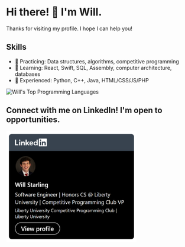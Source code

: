 # Hi there! 👋 I'm Will.
Thanks for visiting my profile. I hope I can help you!

## Skills
- 🔭 Practicing: Data structures, algorithms, competitive programming
- 🌱 Learning: React, Swift, SQL, Assembly, computer architecture, databases
- 🤔 Experienced: Python, C++, Java, HTML/CSS/JS/PHP

<img alt="Will's Top Programming Languages"  src="https://denvercoder1-github-readme-stats.vercel.app/api/top-langs/?username=willisaur&langs_count=8&layout=compact&theme=react&bg_color=121D2F&title_color=2F81D7&border_color=01072e"/>

## Connect with me on LinkedIn! I'm open to opportunities.
<a href="https://www.linkedin.com/in/willstarling/"><img src="./LinkedIn.png" height=300 /></a>
<!--<img src="./Work-life balance.gif" alt="Work-life balance gif" height="200px" data-target="animated-image.originalImage">-->
